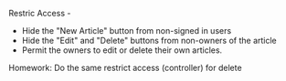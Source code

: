 Restric Access -

- Hide the "New Article" button from non-signed in users
- Hide the "Edit" and "Delete" buttons from non-owners of the article 
- Permit the owners to edit or delete their own articles.


Homework: Do the same restrict access (controller) for delete
